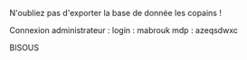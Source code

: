 N'oubliez pas d'exporter la base de donnée les copains !

Connexion administrateur :
login : mabrouk
mdp : azeqsdwxc

BISOUS
